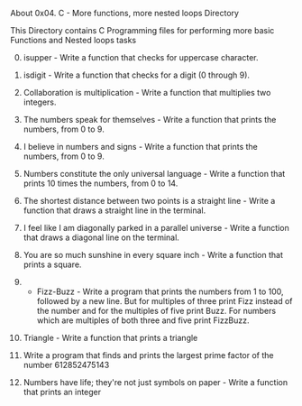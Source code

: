 About 0x04. C - More functions, more nested loops Directory

This Directory contains C Programming files for performing more basic Functions and Nested loops tasks

0. isupper - Write a function that checks for uppercase character.

1. isdigit - Write a function that checks for a digit (0 through 9).

2. Collaboration is multiplication - Write a function that multiplies two integers.

3. The numbers speak for themselves - Write a function that prints the numbers, from 0 to 9.

4. I believe in numbers and signs - Write a function that prints the numbers, from 0 to 9.

5. Numbers constitute the only universal language - Write a function that prints 10 times the numbers, from 0 to 14.

6. The shortest distance between two points is a straight line - Write a function that draws a straight line in the terminal.

7. I feel like I am diagonally parked in a parallel universe - Write a function that draws a diagonal line on the terminal.

8. You are so much sunshine in every square inch - Write a function that prints a square.

9. - Fizz-Buzz - Write a program that prints the numbers from 1 to 100, followed by a new line. But for multiples of three print Fizz instead of the number and for the multiples of five print Buzz. For numbers which are multiples of both three and five print FizzBuzz.

10. Triangle - Write a function that prints a triangle

11. Write a program that finds and prints the largest prime factor of the number 612852475143

12. Numbers have life; they're not just symbols on paper - Write a function that prints an integer
